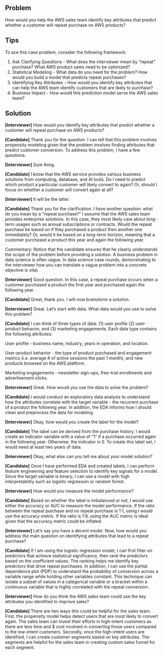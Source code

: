 Problem
----------

How would you help the AWS sales team identify key attributes that 
predict whether a customer will repeat purchase on AWS products?

Tips
----------
To ace this case problem, consider the following framework:

1. Ask Clarifying Questions - What does the interviewer mean by “repeat” purchase?
        What AWS product sales need to be optimized?
2. Statistical Modeling - What data do you need for the problem? 
        How would you build a model that predicts repeat purchases?
3. Identifying Key Attributes - How would you identify key attributes that can help the AWS team identify customers that are likely to purchase?
4. Business Impact - How would this prediction model serve the AWS sales team?

Solution
----------
**[Interviewer]** How would you identify key attributes that predict whether a customer will repeat purchase on AWS products?

**[Candidate]** Thank you for the question. I can tell that this problem involves propensity modeling given that the problem involves finding attributes that predict customer conversion. To address this problem, I have a few questions.

**[Interviewer]** Sure thing.

**[Candidate]** I know that the AWS service provides various business solutions from computing, database, and AI tools. Do I need to predict which product a particular customer will likely convert to again? Or, should I focus on whether a customer will convert again at all?  

**[Interviewer]** It will be the latter.

**[Candidate]** Thank you for the clarification. I have another question: what do you mean by a “repeat purchase?” I assume that the AWS sales team provides enterprise solutions. In this case, they most likely care about long-term usages such as annual subscriptions or contracts. Would the repeat purchase be based on if they purchased a product then another one immediately? Or, would it be based on a long-term horizon, meaning that a customer purchased a product this year and again the following year. 

Commentary: Notice that the candidate ensures that he clearly understands the scope of the problem before providing a solution. A business problem in data science is often vague. In data science case rounds, demonstrating to the interviewer how you can translate a vague problem into a concrete objective is vital.

**[Interviewer]** Good question. In this case, a repeat purchase occurs when a customer purchased a product the first year and purchased again the following year. 

**[Candidate]** Great, thank you. I will now brainstorm a solution.

**[Interviewer]** Great. Let’s start with data. What data would you use to solve this problem? 

**[Candidate]** I can think of three types of data: (1) user profile (2) user-product behavior, and (3) marketing engagements. Each data type contains the following attributes:

User profile - business name, industry, years in operation, and location. 

User-product behavior - the type of product purchased and engagement metrics (i.e. average # of active sessions the past 1 month), and new products browsed on the AWS platform.

Marketing engagements - newsletter sign-ups, free-trial enrollments and advertisement clicks.

**[Interviewer]** Great. How would you use the data to solve the problem?

**[Candidate]** I would conduct an exploratory data analysis to understand how the attributes correlate with the target variable - the recurrent purchase of a product the following year. In addition, the EDA informs how I should clean and preprocess the data for modeling. 

**[Interviewer]** Okay, how would you create the label for the model? 

**[Candidate]** The label can be derived from the purchase history. I would create an indicator variable with a value of “1” if a purchase occurred again in the following year. Otherwise, the indicator is 0. To create this label set, I would need at least two years of data. 

**[Interviewer]** Okay, what else can you tell me about your model solution?

**[Candidate]** Once I have performed EDA and created labels, I can perform feature engineering and feature selection to identify key signals for a model. Since the target variable is binary, I can use a model with high interpretability such as logistic regression or random forest.

**[Interviewer]** How would you measure the model performance? 

**[Candidate]** Based on whether the label is imbalanced or not, I would use either the accuracy or AUC to measure the model performance. If the ratio between the repeat purchase and no repeat purchase is 1:1, using I would use the accuracy metric. If the ratio is 1:9, using the AUC metric is ideal given that the accuracy metric could be inflated.

**[Interviewer]** Let’s say you have a decent model. Now, how would you address the main question on identifying attributes that lead to a repeat purchase? 

**[Candidate]** If I am using the logistic regression model, I can first filter on predictors that achieve statistical significance, then rank the predictors based on the coefficient values. The ranking helps me identify key predictors that drive repeat purchases. In addition, I can use the partial dependence plot (PDP) to understand the probability of conversion across a variable range while holding other variables constant. This technique can isolate a subset of values in a categorical variable or a bracket within a continuous variable that is highly correlated with the repeat conversion. 

**[Interviewer]** How do you think the AWS sales team could use the key attributes you identified to improve sales?

**[Candidate]** There are two ways this could be helpful for the sales team. First, the propensity model helps detect users that are most likely to convert again. The sales team can invest their efforts in high-intent customers as there are less time and $ cost involved in converting those users compared to the low-intent customers. Secondly, once the high-intent users are identified, I can create customer segments based on key attributes. The segments are helpful for the sales team in creating custom sales funnel for each segment.